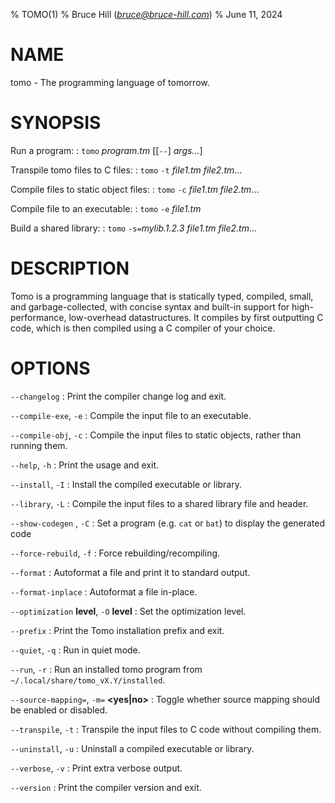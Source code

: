% TOMO(1)
% Bruce Hill (*bruce@bruce-hill.com*)
% June 11, 2024

# NAME

tomo - The programming language of tomorrow.

# SYNOPSIS

Run a program:
: `tomo` *program.tm* \[\[`--`\] *args...*\]

Transpile tomo files to C files:
: `tomo` `-t` *file1.tm* *file2.tm*...

Compile files to static object files:
: `tomo` `-c` *file1.tm* *file2.tm*...

Compile file to an executable:
: `tomo` `-e` *file1.tm*

Build a shared library:
: `tomo` `-s=`*mylib.1.2.3* *file1.tm* *file2.tm*...

# DESCRIPTION

Tomo is a programming language that is statically typed, compiled, small, and
garbage-collected, with concise syntax and built-in support for
high-performance, low-overhead datastructures. It compiles by first outputting
C code, which is then compiled using a C compiler of your choice.

# OPTIONS

`--changelog`
: Print the compiler change log and exit.

`--compile-exe`, `-e`
: Compile the input file to an executable.

`--compile-obj`, `-c`
: Compile the input files to static objects, rather than running them.

`--help`, `-h`
: Print the usage and exit.

`--install`, `-I`
: Install the compiled executable or library.

`--library`, `-L`
: Compile the input files to a shared library file and header.

`--show-codegen` *<program>*, `-C` *<program>*
: Set a program (e.g. `cat` or `bat`) to display the generated code

`--force-rebuild`, `-f`
: Force rebuilding/recompiling.

`--format`
: Autoformat a file and print it to standard output.

`--format-inplace`
: Autoformat a file in-place.

`--optimization` **level**, `-O` **level**
: Set the optimization level.

`--prefix`
: Print the Tomo installation prefix and exit.

`--quiet`, `-q`
: Run in quiet mode.

`--run`, `-r`
: Run an installed tomo program from `~/.local/share/tomo_vX.Y/installed`.

`--source-mapping=`, `-m=` **<yes|no>**
: Toggle whether source mapping should be enabled or disabled.

`--transpile`, `-t`
: Transpile the input files to C code without compiling them.

`--uninstall`, `-u`
: Uninstall a compiled executable or library.

`--verbose`, `-v`
: Print extra verbose output.

`--version`
: Print the compiler version and exit.
